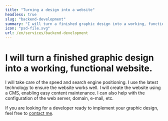 ```yaml
---
title: "Turning a design into a website"
headless: true
slug: "backend-development"
summary: "I will turn a finished graphic design into a working, functional website. I will take care of the speed and search engine positioning."
icon: "psd-file.svg"
url: /en/services/backend-development
---
```


# I will turn a finished graphic design into a working, functional website. 

I will take care of the speed and search engine positioning. I use the latest technology to ensure the website works well. I will create the website using a CMS, enabling easy content maintenance. I can also help with the configuration of the web server, domain, e-mail, etc.

If you are looking for a developer ready to implement your graphic design, feel free to [contact me](/en/contact).